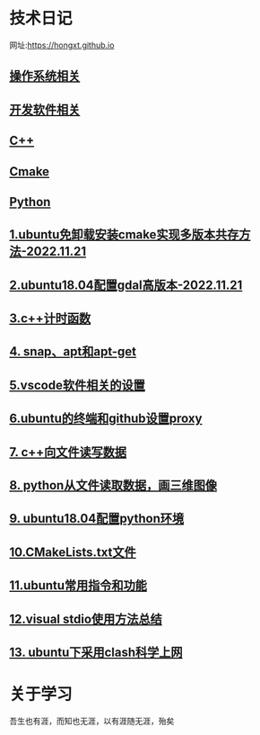 # 技术日记  
网址:https://hongxt.github.io  

## [操作系统相关](https://github.com/hongxt/hongxt.github.io/blob/main/mymd/%E6%93%8D%E4%BD%9C%E7%B3%BB%E7%BB%9F%E7%9B%B8%E5%85%B3.md)
## [开发软件相关](https://github.com/hongxt/hongxt.github.io/blob/main/mymd/%E5%BC%80%E5%8F%91%E8%BD%AF%E4%BB%B6%E7%9B%B8%E5%85%B3.md)
## [C++](https://github.com/hongxt/hongxt.github.io/blob/main/mymd/C%2B%2B.md)
## [Cmake](https://github.com/hongxt/hongxt.github.io/blob/main/mymd/Cmake.md)
## [Python](https://github.com/hongxt/hongxt.github.io/blob/main/mymd/Python.md)
## [1.ubuntu免卸载安装cmake实现多版本共存方法-2022.11.21](https://github.com/hongxt/hongxt.github.io/issues/1)
## [2.ubuntu18.04配置gdal高版本-2022.11.21](https://github.com/hongxt/hongxt.github.io/issues/2)
## [3.c++计时函数](https://github.com/hongxt/hongxt.github.io/issues/3)
## [4. snap、apt和apt-get](https://github.com/hongxt/hongxt.github.io/issues/4)
## [5.vscode软件相关的设置](https://github.com/hongxt/hongxt.github.io/issues/5)
## [6.ubuntu的终端和github设置proxy](https://github.com/hongxt/hongxt.github.io/issues/6)
## [7. c++向文件读写数据](https://github.com/hongxt/hongxt.github.io/issues/7)
## [8. python从文件读取数据，画三维图像](https://github.com/hongxt/hongxt.github.io/issues/8)
## [9. ubuntu18.04配置python环境](https://github.com/hongxt/hongxt.github.io/issues/9)
## [10.CMakeLists.txt文件 ](https://github.com/hongxt/hongxt.github.io/issues/10)

##  [11.ubuntu常用指令和功能](https://github.com/hongxt/hongxt.github.io/issues/11)
## [12.visual stdio使用方法总结  ](https://github.com/hongxt/hongxt.github.io/issues/12)
## [13. ubuntu下采用clash科学上网](https://github.com/hongxt/hongxt.github.io/issues/13)
# 关于学习  
吾生也有涯，而知也无涯，以有涯随无涯，殆矣

